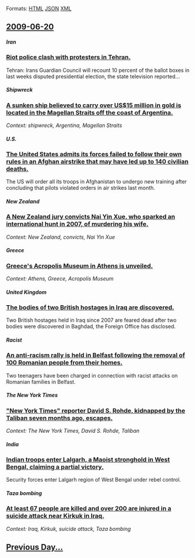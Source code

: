 
Formats: [HTML](2009/06/20/index.html)  [JSON](2009/06/20/index.json)  [XML](2009/06/20/index.xml)  

## [2009-06-20](/news/2009/06/20/index.md)

##### Iran
### [ Riot police clash with protesters in Tehran. ](/news/2009/06/20/riot-police-clash-with-protesters-in-tehran.md)
Tehran: Irans Guardian Council will recount 10 percent of the ballot boxes in last weeks disputed presidential election, the state television reported...

##### Shipwreck
### [ A sunken ship believed to carry over US$15 million in gold is located in the Magellan Straits off the coast of Argentina. ](/news/2009/06/20/a-sunken-ship-believed-to-carry-over-us-15-million-in-gold-is-located-in-the-magellan-straits-off-the-coast-of-argentina.md)
_Context: shipwreck, Argentina, Magellan Straits_

##### U.S.
### [ The United States admits its forces failed to follow their own rules in an Afghan airstrike that may have led up to 140 civilian deaths. ](/news/2009/06/20/the-united-states-admits-its-forces-failed-to-follow-their-own-rules-in-an-afghan-airstrike-that-may-have-led-up-to-140-civilian-deaths.md)
The US will order all its troops in Afghanistan to undergo new training after concluding that pilots violated orders in air strikes last month.

##### New Zealand
### [ A New Zealand jury convicts Nai Yin Xue, who sparked an international hunt in 2007, of murdering his wife. ](/news/2009/06/20/a-new-zealand-jury-convicts-nai-yin-xue-who-sparked-an-international-hunt-in-2007-of-murdering-his-wife.md)
_Context: New Zealand, convicts, Nai Yin Xue_

##### Greece
### [ Greece's Acropolis Museum in Athens is unveiled. ](/news/2009/06/20/greece-s-acropolis-museum-in-athens-is-unveiled.md)
_Context: Athens, Greece, Acropolis Museum_

##### United Kingdom
### [ The bodies of two British hostages in Iraq are discovered. ](/news/2009/06/20/the-bodies-of-two-british-hostages-in-iraq-are-discovered.md)
Two British hostages held in Iraq since 2007 are feared dead after two bodies were discovered in Baghdad, the Foreign Office has disclosed.

##### Racist
### [ An anti-racism rally is held in Belfast following the removal of 100 Romanian people from their homes. ](/news/2009/06/20/an-anti-racism-rally-is-held-in-belfast-following-the-removal-of-100-romanian-people-from-their-homes.md)
Two teenagers have been charged in connection with racist attacks on Romanian families in Belfast.

##### The New York Times
### [ "New York Times" reporter David S. Rohde, kidnapped by the Taliban seven months ago, escapes. ](/news/2009/06/20/new-york-times-reporter-david-s-rohde-kidnapped-by-the-taliban-seven-months-ago-escapes.md)
_Context: The New York Times, David S. Rohde, Taliban_

##### India
### [ Indian troops enter Lalgarh, a Maoist stronghold in West Bengal, claiming a partial victory. ](/news/2009/06/20/indian-troops-enter-lalgarh-a-maoist-stronghold-in-west-bengal-claiming-a-partial-victory.md)
Security forces enter Lalgarh region of West Bengal under rebel control.

##### Taza bombing
### [ At least 67 people are killed and over 200 are injured in a suicide attack near Kirkuk in Iraq. ](/news/2009/06/20/at-least-67-people-are-killed-and-over-200-are-injured-in-a-suicide-attack-near-kirkuk-in-iraq.md)
_Context: Iraq, Kirkuk, suicide attack, Taza bombing_

## [Previous Day...](/news/2009/06/19/index.md)

